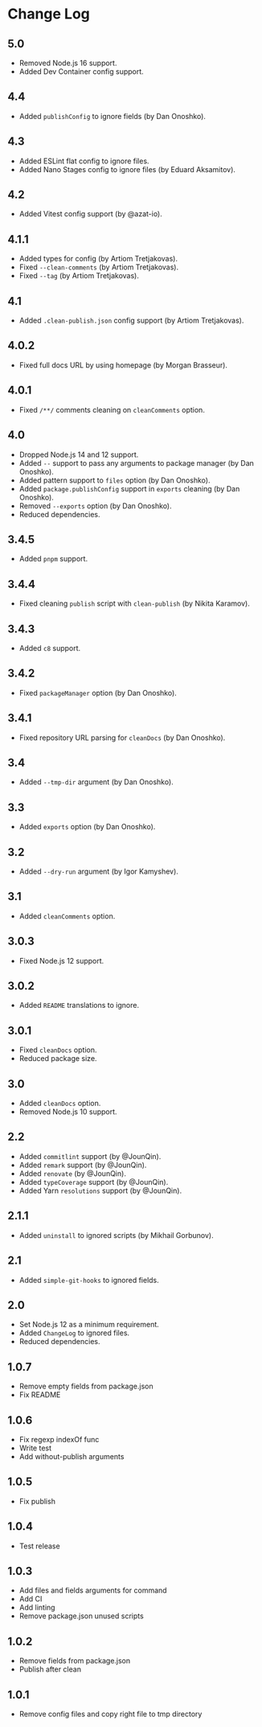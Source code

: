 # Change Log

## 5.0
* Removed Node.js 16 support.
* Added Dev Container config support.

## 4.4
* Added `publishConfig` to ignore fields (by Dan Onoshko).

## 4.3
* Added ESLint flat config to ignore files.
* Added Nano Stages config to ignore files (by Eduard Aksamitov).

## 4.2
* Added Vitest config support (by @azat-io).

## 4.1.1
* Added types for config (by Artiom Tretjakovas).
* Fixed `--clean-comments` (by Artiom Tretjakovas).
* Fixed `--tag` (by Artiom Tretjakovas).

## 4.1
* Added `.clean-publish.json` config support (by Artiom Tretjakovas).

## 4.0.2
* Fixed full docs URL by using homepage (by Morgan Brasseur).

## 4.0.1
* Fixed `/**/` comments cleaning on `cleanComments` option.

## 4.0
* Dropped Node.js 14 and 12 support.
* Added `--` support to pass any arguments to package manager (by Dan Onoshko).
* Added pattern support to `files` option (by Dan Onoshko).
* Added `package.publishConfig` support in `exports` cleaning (by Dan Onoshko).
* Removed `--exports` option (by Dan Onoshko).
* Reduced dependencies.

## 3.4.5
* Added `pnpm` support.

## 3.4.4
* Fixed cleaning `publish` script with `clean-publish` (by Nikita Karamov).

## 3.4.3
* Added `c8` support.

## 3.4.2
* Fixed `packageManager` option (by Dan Onoshko).

## 3.4.1
* Fixed repository URL parsing for `cleanDocs` (by Dan Onoshko).

## 3.4
* Added `--tmp-dir` argument (by Dan Onoshko).

## 3.3
* Added `exports` option (by Dan Onoshko).

## 3.2
* Added `--dry-run` argument (by Igor Kamyshev).

## 3.1
* Added `cleanComments` option.

## 3.0.3
* Fixed Node.js 12 support.

## 3.0.2
* Added `README` translations to ignore.

## 3.0.1
* Fixed `cleanDocs` option.
* Reduced package size.

## 3.0
* Added `cleanDocs` option.
* Removed Node.js 10 support.

## 2.2
* Added `commitlint` support (by @JounQin).
* Added `remark` support (by @JounQin).
* Added `renovate` (by @JounQin).
* Added `typeCoverage` support (by @JounQin).
* Added Yarn `resolutions` support (by @JounQin).

## 2.1.1
* Added `uninstall` to ignored scripts (by Mikhail Gorbunov).

## 2.1
* Added `simple-git-hooks` to ignored fields.

## 2.0
* Set Node.js 12 as a minimum requirement.
* Added `ChangeLog` to ignored files.
* Reduced dependencies.

## 1.0.7
* Remove empty fields from package.json
* Fix README

## 1.0.6
* Fix regexp indexOf func
* Write test
* Add without-publish arguments

## 1.0.5
* Fix publish

## 1.0.4
* Test release

## 1.0.3
* Add files and fields arguments for command
* Add CI
* Add linting
* Remove package.json unused scripts

## 1.0.2
* Remove fields from package.json
* Publish after clean

## 1.0.1
* Remove config files and copy right file to tmp directory
